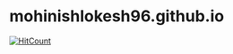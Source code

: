 # mohinishlokesh96.github.io
[![HitCount](http://hits.dwyl.com/mohinishlokesh96@gmailcom/mohinishlokesh96@githubio.svg)](http://hits.dwyl.com/mohinishlokesh96@gmailcom/mohinishlokesh96@githubio)
